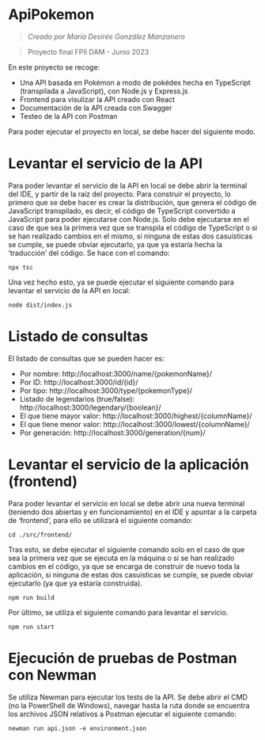 # ApiPokemon
> _Creado por María Desirée González Manzanero_

>Proyecto final FPII DAM - Junio 2023


En este proyecto se recoge:
- Una API basada en Pokémon a modo de pokédex hecha en TypeScript (transpilada 
a JavaScript), con Node.js y Express.js
- Frontend para visulizar la API creado con React
- Documentación de la API creada con Swagger 
- Testeo de la API con Postman

Para poder ejecutar el proyecto en local, se debe hacer del siguiente modo.

# Levantar el servicio de la API 

Para poder levantar el servicio de la API en local se debe abrir la terminal del IDE,
y partir de la raíz del proyecto. Para construir el proyecto, lo primero que se 
debe hacer es crear la distribución, que genera el código de JavaScript transpilado, 
es decir, el código de TypeScript convertido a JavaScript para poder ejecutarse con 
Node.js. Solo debe ejecutarse en el caso de que sea la primera vez que se transpila 
el código de TypeScript o si se han realizado cambios en el mismo, si ninguna de 
estas dos casuísticas se cumple, se puede obviar ejecutarlo, ya que ya estaría hecha 
la ‘traducción’ del código. Se hace con el comando:

``` npx tsc ```


Una vez hecho esto, ya se puede ejecutar el siguiente comando para levantar el servicio
de la API en local:

``` node dist/index.js ```

# Listado de consultas

El listado de consultas que se pueden hacer es:
- Por nombre:
http://localhost:3000/name/{pokemonName}/
- Por ID:
http://localhost:3000/id/{id}/
- Por tipo:
http://localhost:3000/type/{pokemonType}/
- Listado de legendarios (true/false):
http://localhost:3000/legendary/{boolean}/
- El que tiene mayor valor:
http://localhost:3000/highest/{columnName}/
- El que tiene menor valor:
http://localhost:3000/lowest/{columnName}/
- Por generación:
http://localhost:3000/generation/{num}/


# Levantar el servicio de la aplicación (frontend)

Para poder levantar el servicio en local se debe abrir una nueva terminal (teniendo 
dos abiertas y en funcionamiento) en el IDE y apuntar a la carpeta de ‘frontend’, 
para ello se utilizará el siguiente comando:

``` cd ./src/frontend/ ```

Tras esto, se debe ejecutar el siguiente comando solo en el caso de que sea la 
primera vez que se ejecuta en la máquina o si se han realizado cambios en el 
código, ya que se encarga de construir de nuevo toda la aplicación, si ninguna 
de estas dos casuísticas se cumple, se puede obviar ejecutarlo (ya que ya estaría 
construida).

``` npm run build ```

Por último, se utiliza el siguiente comando para levantar el servicio.

``` npm run start ```

# Ejecución de pruebas de Postman con Newman

Se utiliza Newman para ejecutar los tests de la API. Se debe abrir el CMD
(no la PowerShell de Windows), navegar hasta la ruta donde se encuentra los archivos 
JSON relativos a Postman ejecutar el siguiente comando:

``` newman run api.json -e environment.json ```

